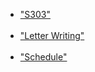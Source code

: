 <ul>
  
  <li><a href="S303-Oct 27 2024.pdf">"S303"</a></li><br>

  <li><a href="LaVeria Bates.docx" target="_blank">"Letter Writing"</a></li><br>

  <li><a href="2024-Schedule.txt">"Schedule"</a></li><br>

</ul>  

<!-- <p>Open a PDF file<a href="S303-Oct 27 2024.pdf">example</a> </p> -->
